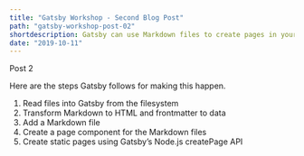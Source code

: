 ```yaml
---
title: "Gatsby Workshop - Second Blog Post"
path: "gatsby-workshop-post-02"
shortdescription: Gatsby can use Markdown files to create pages in your site. You add plugins to read and understand folders with Markdown files and from them create pages automatically.
date: "2019-10-11"
---
```


Post 2

Here are the steps Gatsby follows for making this happen.

1. Read files into Gatsby from the filesystem
2. Transform Markdown to HTML and frontmatter to data
3. Add a Markdown file
4. Create a page component for the Markdown files
5. Create static pages using Gatsby’s Node.js createPage API